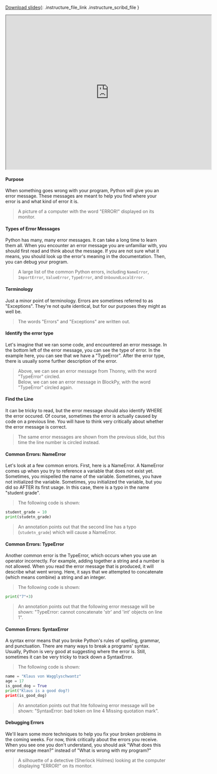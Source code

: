 
[Download slides](https://udel.instructure.com/files/74607812/download){: .instructure_file_link .instructure_scribd_file }


<iframe style="width: 640px; height: 480px;" width="300" height="150" allowfullscreen="allowfullscreen" webkitallowfullscreen="webkitallowfullscreen" mozallowfullscreen="mozallowfullscreen"
title="Introduction.pdf"
src="https://www.youtube.com/embed/fZ1NKT40HXE?feature=oembed&amp;rel=0" 
></iframe>


#### Purpose

When something goes wrong with your program, Python will give you an error message.
These messages are meant to help you find where your error is and what kind of error it is.

> A picture of a computer with the word "ERROR!" displayed on its monitor.

#### Types of Error Messages

Python has many, many error messages.
It can take a long time to learn them all.
When you encounter an error message you are unfamiliar with, you should first read and think about the message.
If you are not sure what it means, you should look up the error's meaning in the documentation.
Then, you can debug your program.

> A large list of the common Python errors, including `NameError`, `ImportError`, `ValueError`, `TypeError`, and `UnboundLocalError`.

#### Terminology

Just a minor point of terminology.
Errors are sometimes referred to as "Exceptions".
They're not quite identical, but for our purposes they might as well be.

> The words "Errors" and "Exceptions" are written out.

#### Identify the error type

Let's imagine that we ran some code, and encountered an error message.
In the bottom left of the error message, you can see the type of error.
In the example here, you can see that we have a "TypeError".
After the error type, there is usually some further description of the error.

> Above, we can see an error message from Thonny, with the word "TypeError" circled.  
> Below, we can see an error message in BlockPy, with the word "TypeError" circled again.

#### Find the Line

It can be tricky to read, but the error message should also identify WHERE the error occured.
Of course, sometimes the error is actually caused by code on a previous line.
You will have to think very critically about whether the error message is correct.

> The same error messages are shown from the previous slide, but this time the line number is circled instead.

#### Common Errors: NameError

Let's look at a few common errors.
First, here is a NameError.
A NameError comes up when you try to reference a variable that does not exist yet.
Sometimes, you mispelled the name of the variable.
Sometimes, you have not initialized the variable.
Sometimes, you initialized the variable, but you did so AFTER its first usage.
In this case, there is a typo in the name "student grade".

> The following code is shown:
```python
student_grade = 10
print(studetn_grade)
```
> An annotation points out that the second line has a typo (`studetn_grade`) which will cause a NameError.

#### Common Errors: TypeError

Another common error is the TypeError, which occurs when you use an operator incorrectly.
For example, adding together a string and a number is not allowed.
When you read the error message that is produced, it will describe what went wrong.
Here, it says that we attempted to concatenate (which means combine) a string and an integer.

> The following code is shown:
```python
print("7"+3)
```
> An annotation points out that the following error message will be shown: "TypeError: cannot concatenate 'str' and 'int' objects on line 1".

#### Common Errors: SyntaxError

A syntax error means that you broke Python's rules of spelling, grammar, and punctuation.
There are many ways to break a programs' syntax.
Usually, Python is very good at suggesting where the error is.
Still, sometimes it can be very tricky to track down a SyntaxError.

> The following code is shown:
```python
name = "Klaus von Wagglyschwantz"
age = 17
is_good_dog = True
print("Klaus is a good dog?)
print(is_good_dog)
```
> An annotation points out that hte following error message will be shown: "SyntaxError: bad token on line 4
Missing quotation mark".

#### Debugging Errors

We'll learn some more techniques to help you fix your broken problems in the coming weeks.
For now, think critically about the errors you receive.
When you see one you don't understand, you should ask "What does this error message mean?" instead of "What is wrong with my program?"

> A silhouette of a detective (Sherlock Holmes) looking at the computer displaying "ERROR!" on its monitor.
